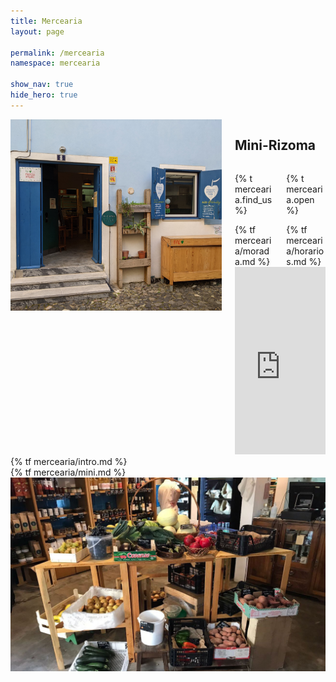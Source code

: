 ```yaml
---
title: Mercearia
layout: page

permalink: /mercearia
namespace: mercearia

show_nav: true
hide_hero: true
---
```


<div class="container">
  <div class="columns ">
    <div class="column">
      <img src="/img/rizoma-entrance.jpg" />
    </div>
    <div class="column is-half px-6">
      <h2 class="mb-3">Mini-Rizoma</h2>
      <div class="columns" id="map">
        <div class="column">
          <p class="has-text-weight-bold">{% t mercearia.find_us %}</p>
          {% tf mercearia/morada.md %}
        </div>
        <div class="column">
          <p class="has-text-weight-bold">{% t mercearia.open %}</p>
          {% tf mercearia/horarios.md %}
        </div>
      </div>
      <div>
        <iframe width="100%" height="300px" style="border:0; margin: auto;" loading="lazy" allowfullscreen src="https://www.google.com/maps/embed/v1/place?q=place_id:ChIJS7oOioczGQ0RcZdBYOzDL7o&key=AIzaSyDHSyAh1DmNuw8MpgGlH_C_-UwWsnWvibU"></iframe>        
      </div>
    </div>
  </div>
  <div class="text-content mt-6" >
    {% tf mercearia/intro.md %}
  </div>
  <div class="text-content mt-6">  
    {% tf mercearia/mini.md %}
  </div>
  <img src="/img/page-mercearia-inside.jpeg" class="mt-6" />
</div>
